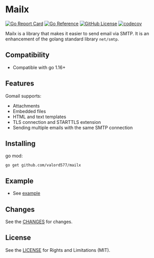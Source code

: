 Mailx
======

[![Go Report Card](https://goreportcard.com/badge/github.com/valord577/mailx)](https://goreportcard.com/report/github.com/valord577/mailx)
[![Go Reference](https://pkg.go.dev/badge/github.com/valord577/mailx.svg)](https://pkg.go.dev/github.com/valord577/mailx)
[![GitHub License](https://img.shields.io/github/license/valord577/mailx)](LICENSE)
[![codecov](https://codecov.io/gh/valord577/mailx/branch/main/graph/badge.svg?token=GXGTBNC94F)](https://codecov.io/gh/valord577/mailx)

Mailx is a library that makes it easier to send email via SMTP. It is an enhancement of the golang standard library `net/smtp`.

Compatibility
------

- Compatible with go 1.16+

Features
------

Gomail supports:

- Attachments
- Embedded files
- HTML and text templates
- TLS connection and STARTTLS extension
- Sending multiple emails with the same SMTP connection

Installing
------

go mod:

```shell
go get github.com/valord577/mailx
```

Example
------

- See [example](example_test.go)

Changes
------

See the [CHANGES](CHANGE.md) for changes.

License
------

See the [LICENSE](LICENSE) for Rights and Limitations (MIT).
